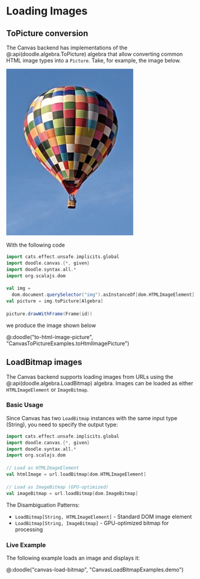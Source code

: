 # Loading Images

## ToPicture conversion

The Canvas backend has implementations of the @:api(doodle.algebra.ToPicture) algebra that allow converting common HTML image types into a `Picture`. Take, for example, the image below.

![A hot air balloon](hot-air-balloon.png)

With the following code
```scala
import cats.effect.unsafe.implicits.global
import doodle.canvas.{*, given}
import doodle.syntax.all.*
import org.scalajs.dom

val img =
  dom.document.querySelector("img").asInstanceOf[dom.HTMLImageElement]
val picture = img.toPicture[Algebra]

picture.drawWithFrame(Frame(id))
```

we produce the image shown below

@:doodle("to-html-image-picture", "CanvasToPictureExamples.toHtmlImagePicture")

## LoadBitmap images

The Canvas backend supports loading images from URLs using the @:api(doodle.algebra.LoadBitmap) algebra. Images can be loaded as either `HTMLImageElement` or `ImageBitmap`.

### Basic Usage

Since Canvas has two `LoadBitmap` instances with the same input type (String), you need to specify the output type:

```scala
import cats.effect.unsafe.implicits.global
import doodle.canvas.{*, given}
import doodle.syntax.all.*
import org.scalajs.dom

// Load as HTMLImageElement
val htmlImage = url.loadBitmap[dom.HTMLImageElement]

// Load as ImageBitmap (GPU-optimized)
val imageBitmap = url.loadBitmap[dom.ImageBitmap]
```

The Disambiguation Patterns:
- `LoadBitmap[String, HTMLImageElement]` - Standard DOM image element
- `LoadBitmap[String, ImageBitmap]` - GPU-optimized bitmap for processing

### Live Example

The following example loads an image and displays it:

@:doodle("canvas-load-bitmap", "CanvasLoadBitmapExamples.demo")
